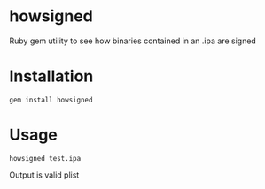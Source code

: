# howsigned
Ruby gem utility to see how binaries contained in an .ipa are signed

# Installation
```gem install howsigned```

# Usage
```howsigned test.ipa```

Output is valid plist
